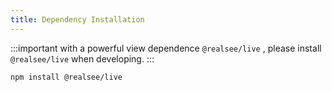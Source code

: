 ```yaml
---
title: Dependency Installation
---
```


:::important
with a powerful view dependence `@realsee/live` , please install `@realsee/live` when developing.
:::


```bash npm2yarn
npm install @realsee/live
```

